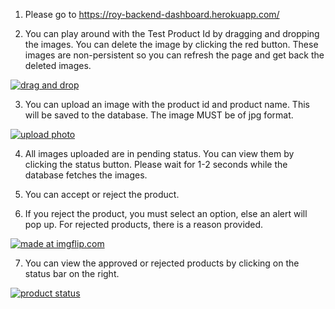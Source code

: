 1. Please go to https://roy-backend-dashboard.herokuapp.com/

2. You can play around with the Test Product Id by dragging and dropping the images. You can delete the image by clicking the red button. These images are non-persistent so you can refresh the page and get back the deleted images.

<a href="https://imgflip.com/gif/3f7kgg"><img src="https://i.imgflip.com/3f7kgg.gif" title="drag and drop"/></a>

3. You can upload an image with the product id and product name. This will be saved to the database. The image MUST be of jpg format.

<a href="https://imgflip.com/gif/3f7l2t"><img src="https://i.imgflip.com/3f7l2t.gif" title="upload photo"/></a>

4. All images uploaded are in pending status. You can view them by clicking the status button. Please wait for 1-2 seconds while the database fetches the images.

5. You can accept or reject the product.

6. If you reject the product, you must select an option, else an alert will pop up. For rejected products, there is a reason provided.

<a href="https://imgflip.com/gif/3facvo"><img src="https://i.imgflip.com/3facvo.gif" title="made at imgflip.com"/></a>

7. You can view the approved or rejected products by clicking on the status bar on the right.

<a href="https://imgflip.com/gif/3f7l9k"><img src="https://i.imgflip.com/3f7l9k.gif" title="product status"/></a>